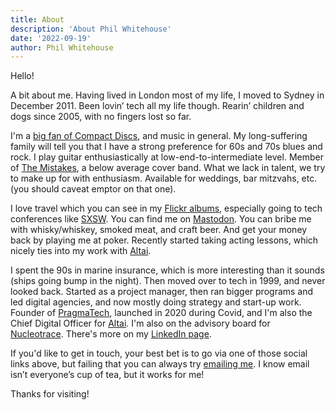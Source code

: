 ```yaml
---
title: About
description: 'About Phil Whitehouse'
date: '2022-09-19'
author: Phil Whitehouse
---
```


Hello!

A bit about me. Having lived in London most of my life, I moved to Sydney in December 2011. Been lovin’ tech all my life though. Rearin’ children and dogs since 2005, with no fingers lost so far.

I'm a [big fan of Compact Discs](/posts/compactdiscs), and music in general. My long-suffering family will tell you that I have a strong preference for 60s and 70s blues and rock. I play guitar enthusiastically at low-end-to-intermediate level. Member of [The Mistakes](https://www.youtube.com/@mistakes-sydney/videos), a below average cover band. What we lack in talent, we try to make up for with enthusiasm. Available for weddings, bar mitzvahs, etc. (you should caveat emptor on that one).

I love travel which you can see in my [Flickr albums](https://www.flickr.com/photos/philliecasablanca/albums), especially going to tech conferences like [SXSW](/posts/sxsw22-part2/). You can find me on [Mastodon](https://mastodon.cloud/@Casablanca). You can bribe me with whisky/whiskey, smoked meat, and craft beer. And get your money back by playing me at poker. Recently started taking acting lessons, which nicely ties into my work with [Altai](https://www.altaicasting.com).

I spent the 90s in marine insurance, which is more interesting than it sounds (ships going bump in the night). Then moved over to tech in 1999, and never looked back. Started as a project manager, then ran bigger programs and led digital agencies, and now mostly doing strategy and start-up work. Founder of [PragmaTech](https://pragmatech.sydney), launched in 2020 during Covid, and I'm also the Chief Digital Officer for [Altai](https://www.altaicasting.com/). I'm also on the advisory board for [Nucleotrace](https://www.nucleotrace.tech/). There's more on my [LinkedIn page](https://www.linkedin.com/in/philwhitehouse/).

If you'd like to get in touch, your best bet is to go via one of those social links above, but failing that you can always try [emailing me](mailto:phil.whitehouse@gmail.com). I know email isn’t everyone’s cup of tea, but it works for me!

Thanks for visiting!
